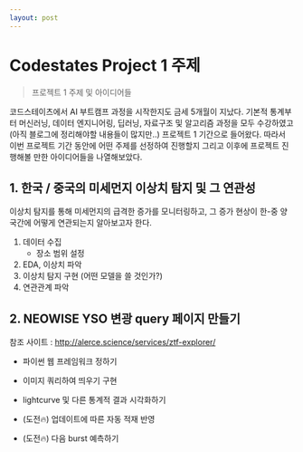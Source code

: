 ```yaml
---
layout: post
---
```


# Codestates Project 1 주제

> 프로젝트 1 주제 및 아이디어들

코드스테이츠에서 AI 부트캠프 과정을 시작한지도 금세 5개월이 지났다.
기본적 통계부터 머신러닝, 데이터 엔지니어링, 딥러닝, 자료구조 및 알고리즘 과정을 모두 수강하였고 (아직 블로그에 정리해야할 내용들이 많지만..) 프로젝트 1 기간으로 들어왔다.
따라서 이번 프로젝트 기간 동안에 어떤 주제를 선정하여 진행할지 그리고 이후에 프로젝트 진행해볼 만한 아이디어들을 나열해보았다.



## 1. 한국 / 중국의 미세먼지 이상치 탐지 및 그 연관성

이상치 탐지를 통해 미세먼지의 급격한 증가를 모니터링하고, 그 증가 현상이 한-중 양국간에 어떻게 연관되는지 알아보고자 한다.

1. 데이터 수집
   -  장소 범위 설정
2. EDA, 이상치 파악
3. 이상치 탐지 구현 (어떤 모델을 쓸 것인가?)
4. 연관관계 파악

## 2. NEOWISE YSO 변광 query 페이지 만들기

참조 사이트 : http://alerce.science/services/ztf-explorer/

- 파이썬 웹 프레임워크 정하기

- 이미지 쿼리하여 띄우기 구현

- lightcurve 및 다른 통계적 결과 시각화하기

- (도전:fire:) 업데이트에 따른 자동 적재 반영

- (도전:fire:) 다음 burst 예측하기

  